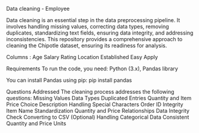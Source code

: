 Data cleaning - Employee

Data cleaning is an essential step in the data preprocessing pipeline. It involves handling missing values, correcting data types, removing duplicates, standardizing text fields, ensuring data integrity, and addressing inconsistencies. This repository provides a comprehensive approach to cleaning the Chipotle dataset, ensuring its readiness for analysis.

Columns :
	Age
	Salary
	Rating 
	Location
	Established
	Easy Apply

Requirements
To run the code, you need: Python (3.x), Pandas library

You can install Pandas using pip:
	pip install pandas

Questions Addressed
The cleaning process addresses the following questions:
	Missing Values
	Data Types
	Duplicated Entries
	Quantity and Item Price
	Choice Description
	Handling Special Characters
	Order ID Integrity
	Item Name Standardization
	Quantity and Price Relationships
	Data Integrity Check
	Converting to CSV (Optional)
	Handling Categorical Data
	Consistent Quantity and Price Units
